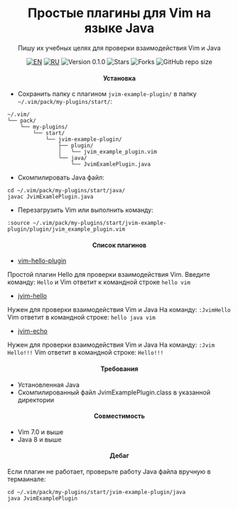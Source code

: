 <div align="center">

  <a id="russian"></a>
  <h1>Простые плагины для Vim на языке Java</h1>
  <p>Пишу их учебных целях для проверки взаимодействия Vim и Java</p>

  [![EN](https://img.shields.io/badge/English-🇬🇧-blue)](#english)
  [![RU](https://img.shields.io/badge/Русский-🇷🇺-red)](#russian)
  ![Version 0.1.0](https://img.shields.io/badge/Version-0.1.0-orange.svg)
  ![Stars](https://img.shields.io/github/stars/AlexandrAnatoliev/jvim-plugins.svg?style=flat)
  ![Forks](https://img.shields.io/github/forks/AlexandrAnatoliev/jvim-plugins.svg?style=flat)
  ![GitHub repo size](https://img.shields.io/github/repo-size/AlexandrAnatoliev/jvim-plugins)

</div>

<div align="center">
  <h4>Установка</h4>
</div>
 
* Сохранить папку с плагином `jvim-example-plugin/` 
в папку `~/.vim/pack/my-plugins/start/`:
```
~/.vim/
└── pack/
    └── my-plugins/
        └── start/
            └── jvim-example-plugin/
                ├── plugin/
                │   └── jvim_example_plugin.vim
                └── java/
                    └── JvimExamlePlugin.java
```

* Скомпилировать Java файл:
```
cd ~/.vim/pack/my-plugins/start/java/
javac JvimExamlePlugin.java
```

* Перезагрузить Vim или выполнить команду:

```
:source ~/.vim/pack/my-plugins/start/jvim-example-plugin/plugin/jvim_example_plugin.vim
```

<div align="center">
  <h4>Список плагинов</h4>
</div>
 
 * [vim-hello-plugin](vim-hello-plugin/plugin/hello.vim)

Простой плагин Hello для проверки взаимодействия Vim.
Введите команду: `Hello` и Vim ответит к командной строке `hello vim`

 * [jvim-hello](jvim-hello/README.md)

Нужен для проверки взаимодействия Vim и Java
На команду: `:JvimHello` Vim ответит в командной строке: `hello java vim`

 * [jvim-echo](jvim-echo/README.md)

Нужен для проверки взаимодействия Vim и Java
На команду: `:Jvim Hello!!!` Vim ответит в командной строке: `Hello!!!`

<div align="center">
  <h4>Требования</h4>
</div>
 
* Установленная Java
* Скомпилированный файл JvimExamplePlugin.class в указанной директории

<div align="center">
  <h4>Совместимость</h4>
</div>
 
* Vim 7.0 и выше
* Java 8 и выше

<div align="center">
  <h4>Дебаг</h4>
</div>

Если плагин не работает, 
проверьте работу Java файла вручную в термаинале:

```
cd ~/.vim/pack/my-plugins/start/jvim-example-plugin/java
java JvimExamplePlugin
```
